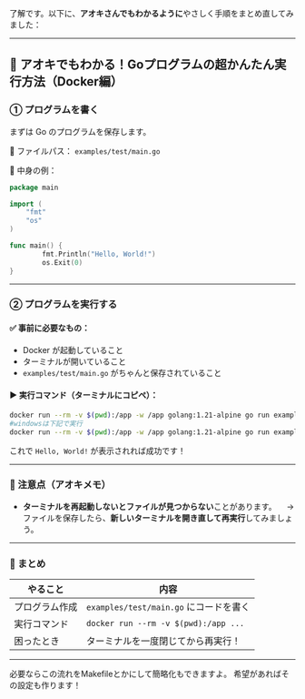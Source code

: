 了解です。以下に、**アオキさんでもわかるように**やさしく手順をまとめ直してみました：

---

## 🔰 アオキでもわかる！Goプログラムの超かんたん実行方法（Docker編）

### ① プログラムを書く

まずは Go のプログラムを保存します。

📁 ファイルパス：
`examples/test/main.go`

📄 中身の例：

```go
package main

import (
	"fmt"
	"os"
)

func main() {
		fmt.Println("Hello, World!")
		os.Exit(0)
}
```

---

### ② プログラムを実行する

#### ✅ 事前に必要なもの：

* Docker が起動していること
* ターミナルが開いていること
* `examples/test/main.go` がちゃんと保存されていること

#### ▶ 実行コマンド（ターミナルにコピペ）：

```bash
docker run --rm -v $(pwd):/app -w /app golang:1.21-alpine go run examples/test/main.go
#windowsは下記で実行
docker run --rm -v $(pwd):/app -w /app golang:1.21-alpine go run examples/test/main.go
```

これで `Hello, World!` が表示されれば成功です！

---

### 🧠 注意点（アオキメモ）

* **ターミナルを再起動しないとファイルが見つからない**ことがあります。
  　→ ファイルを保存したら、**新しいターミナルを開き直して再実行**してみましょう。

---

### 🔄 まとめ

| やること    | 内容                                   |
| ------- | ------------------------------------ |
| プログラム作成 | `examples/test/main.go` にコードを書く      |
| 実行コマンド  | `docker run --rm -v $(pwd):/app ...` |
| 困ったとき   | ターミナルを一度閉じてから再実行！                    |

---

必要ならこの流れをMakefileとかにして簡略化もできますよ。
希望があればその設定も作ります！
